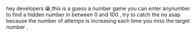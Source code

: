hey developers 😁,this is a guess a number game you can enter anynumber to find a hidden  number in between 0 and 100 , try to catch the no asap because the number of attemps is increasing each time you miss the target  number .
